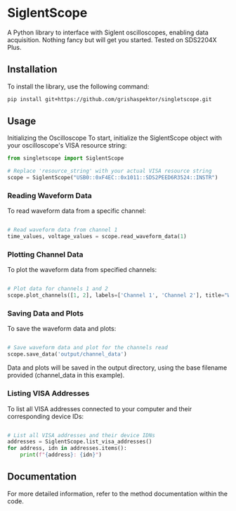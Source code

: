 # SiglentScope

A Python library to interface with Siglent oscilloscopes, enabling data acquisition.
Nothing fancy but will get you started.
Tested on SDS2204X Plus.

## Installation

To install the library, use the following command:

```bash
pip install git+https://github.com/grishaspektor/singletscope.git
```

## Usage
Initializing the Oscilloscope
To start, initialize the SiglentScope object with your oscilloscope's VISA resource string:

```python
from singletscope import SiglentScope

# Replace 'resource_string' with your actual VISA resource string
scope = SiglentScope("USB0::0xF4EC::0x1011::SDS2PEED6R3524::INSTR")
```

### Reading Waveform Data
To read waveform data from a specific channel:

```python

# Read waveform data from channel 1
time_values, voltage_values = scope.read_waveform_data(1)
```
### Plotting Channel Data
To plot the waveform data from specified channels:

```python

# Plot data for channels 1 and 2
scope.plot_channels([1, 2], labels=['Channel 1', 'Channel 2'], title="Waveform Data")
```
### Saving Data and Plots
To save the waveform data and plots:

```python

# Save waveform data and plot for the channels read
scope.save_data('output/channel_data')
```
Data and plots will be saved in the output directory, using the base filename provided (channel_data in this example).

### Listing VISA Addresses
To list all VISA addresses connected to your computer and their corresponding device IDs:

```python

# List all VISA addresses and their device IDNs
addresses = SiglentScope.list_visa_addresses()
for address, idn in addresses.items():
    print(f"{address}: {idn}")
```
## Documentation
For more detailed information, refer to the method documentation within the code.
